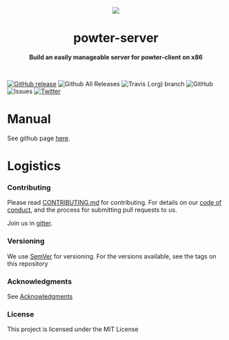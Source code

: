 <p align="center">
  <img src="https://www.lucidchart.com/publicSegments/view/80f55abd-895e-4885-bca6-0c5338e38981/image.png">
</p>

<h1 align="center"> powter-server </h1>
<p align="center">
  <b >Build an easily manageable server for powter-client on x86</b>
</p>
<br>

[![GitHub release](https://img.shields.io/github/release-pre/hilanderas/powter-server.svg)](https://github.com/hilanderas/powter-server/releases)
![Github All Releases](https://img.shields.io/github/downloads/hilanderas/powter-server/total.svg)
![Travis (.org) branch](https://img.shields.io/travis/hilanderas/powter-server.svg)
![GitHub](https://img.shields.io/github/license/hilanderas/powter-server.svg)
![Issues](https://img.shields.io/github/issues/hilanderas/powter-server.svg)
[![Twitter](https://img.shields.io/twitter/url/https/github.com/hilanderas/powter-server.svg?style=social)](https://twitter.com/intent/tweet?text=Wow:&url=https%3A%2F%2Fgithub.com%2Fhilanderas%2Fpowter-server)


# Manual
See github page [here](https://hilanderas.github.io/powter-server).

# Logistics

### Contributing

Please read [CONTRIBUTING.md](https://hilanderas.github.io/powter-server/en/contribution/CONTRIBUTE.html) for contributing.
For details on our [code of conduct](https://github.com/hilanderas/powter-server/blob/master/.github/CODE_OF_CONDUCT.md), and the process for submitting pull requests to us.

Join us in [gitter](https://gitter.im/powter-the-router/community).
### Versioning

We use [SemVer](http://semver.org/) for versioning. For the versions available, see the tags on this repository

### Acknowledgments

See [Acknowledgments](https://github.com/hilanderas/powter-server/blob/master/.github/AKNOWLEDGEMENTS.md) 


### License 

This project is licensed under the MIT License
